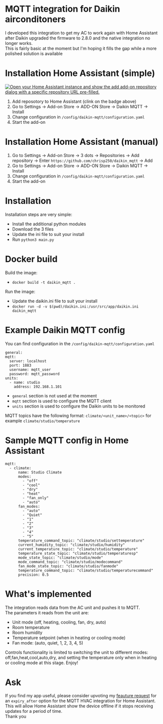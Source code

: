 # MQTT integration for Daikin airconditoners
I developed this integration to get my AC to work again with Home Assistant after Daikin upgraded the firmware to 2.8.0 and the native integration no longer works.  
This is fairly basic at the moment but I'm hoping it fills the gap while a more polished solution is available

# Installation Home Assistant (simple)
[![Open your Home Assistant instance and show the add add-on repository dialog with a specific repository URL pre-filled.](https://my.home-assistant.io/badges/supervisor_add_addon_repository.svg)](https://my.home-assistant.io/redirect/supervisor_add_addon_repository/?repository_url=https%3A%2F%2Fgithub.com%2Fchrisp250%2Fdaikin_mqtt)
1. Add reposotory to Home Assistant (clink on the badge above)
2. Go to Settings -> Add-on Store -> ADD-ON Store -> Daikin MQTT -> Install
3. Change configuration in `/config/daikin-mqtt/configuration.yaml`
4. Start the add-on

# Installation Home Assistant (manual)
1. Go to Settings -> Add-on Store -> 3 dots -> Repositories -> Add repository -> Enter `https://github.com/chrisp250/daikin_mqtt` -> Add
2. Go to Settings -> Add-on Store -> ADD-ON Store -> Daikin MQTT -> Install
3. Change configuration in `/config/daikin-mqtt/configuration.yaml`
4. Start the add-on

# Installation
Installation steps are very simple:
- Install the additional python modules
- Download the 3 files
- Update the ini file to suit your install
- Run `python3 main.py`

# Docker build
Build the image:
- `docker build -t daikin_mqtt .`

Run the image:
- Update the daikin.ini file to suit your install
- `docker run -d -v $(pwd)/daikin.ini:/usr/src/app/daikin.ini daikin_mqtt`

# Example Daikin MQTT config
You can find configuration in the `/config/daikin-mqtt/configuration.yaml`
```
general:
mqtt:
  server: localhost
  port: 1883
  username: mqtt_user
  password: mqtt_password
units:
  - name: studio
    address: 192.168.1.101
```
* `general` section is not used at the moment
* `mqtt` section is used to configure the MQTT client
* `units` section is used to configure the Daikin units to be monitored

MQTT topics have the following format: `climate/<unit_name>/<topic>` for example `climate/studio/temperature`

# Sample MQTT config in Home Assistant
```
mqtt:
  - climate:
      name: Studio Climate
      modes:
        - "off"
        - "cool"
        - "dry"
        - "heat"
        - "fan_only"
        - "auto"
      fan_modes:
        - "auto"
        - "Quiet"
        - "1"
        - "2"
        - "3"
        - "4"
        - "5"        
      temperature_command_topic: "climate/studio/settemperature"
      current_humidity_topic: "climate/studio/humidity"
      current_temperature_topic: "climate/studio/temperature"
      temperature_state_topic: "climate/studio/temperaturesp"
      mode_state_topic: "climate/studio/mode"
      mode_command_topic: "climate/studio/modecommand"
      fan_mode_state_topic: "climate/studio/fanmode"
      temperature_command_topic: "climate/studio/temperaturecommand"
      precision: 0.5
```

# What's implemented
The integration reads data from the AC unit and pushes it to MQTT.  
The parameters it reads from the unit are:
- Unit mode (off, heating, cooling, fan, dry, auto)
- Room temperature
- Room humidity
- Temperature setpoint (when in heating or cooling mode)
- Fan mode: (auto, quiet, 1, 2, 3, 4, 5)

Controls functionality is limited to switching the unit to different modes: off,fan,heat,cool,auto,dry, and setting the temperature only when in heating or cooling mode at this stage.
Enjoy!

# Ask
If you find my app useful, please consider upvoting my [feauture request](https://community.home-assistant.io/t/request-for-expiry-after-option-in-mqtt-hvac-integration/726390) for an `expiry_after` option for the MQTT HVAC integration for Home Assistant.  
This will allow Home Assistant show the device offline if it stops receiving updates for a period of time.  
Thank you
